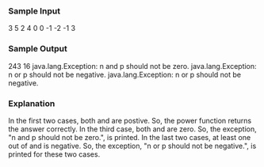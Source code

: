 ### Sample Input 

3 5
2 4
0 0
-1 -2
-1 3

### Sample Output 

243
16
java.lang.Exception: n and p should not be zero.
java.lang.Exception: n or p should not be negative.
java.lang.Exception: n or p should not be negative.

### Explanation 

In the first two cases, both  and  are postive. So, the power function returns the answer correctly.
In the third case, both  and  are zero. So, the exception, "n and p should not be zero.", is printed.
In the last two cases, at least one out of  and  is negative. So, the exception, "n or p should not be negative.", is printed for these two cases.
